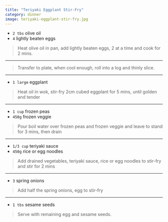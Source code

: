 ```yaml
---
title: "Teriyaki Eggplant Stir-Fry"
category: dinner
image: teriyaki-eggplant-stir-fry.jpg
---
```



* `2 tbs` olive oil
* `4` lightly beaten eggs

> Heat olive oil in pan, add  lightly beaten eggs, 2 at a time and cook for 2 mins.

---

> Transfer to plate, when cool enough, roll into a log and thinly slice.

---

* `1 large` eggplant

> Heat oil in wok, stir-fry 2cm cubed eggplant for 5 mins, until golden and tender

---

* `1 cup` frozen peas
* `450g` frozen veggie

> Pour boil water over frozen peas  and frozen veggie  and leave to stand for 3 mins, then drain

---

* `1/3 cup` teriyaki sauce
* `450g` rice or egg noodles

> Add drained vegetables, teriyaki sauce, rice or egg noodles to stir-fry and stir for 2 mins

---

* `3` spring onions

> Add half the spring onions, egg to stir-fry

---

* `1 tbs` sesame seeds

> Serve with remaining egg and  sesame seeds.

